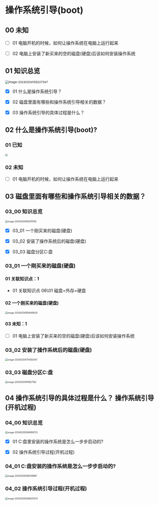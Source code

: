 # 操作系统引导(boot)



## 00 未知 

- [ ] 01 电脑开机的时候，如何让操作系统在电脑上运行起来

- [ ] 02 电脑上安装了新买来的空的磁盘(硬盘)后该如何安装操作系统

  

## 01 知识总览

<img src="https://cvp.oss-cn-shanghai.aliyuncs.com/picgo/202402041550452.png" alt="image-20240204155027347" style="zoom: 67%;" />

- [x] 01 什么是操作系统引导？

- [x] 02 磁盘里面有哪些和操作系统引导相关的数据？

- [x] 03 操作系统引导的具体过程是什么？

  

## 02 什么是操作系统引导(boot)?



### 01 已知

<img src="https://cvp.oss-cn-shanghai.aliyuncs.com/picgo/202402041616601.png" style="zoom:50%;" />



### 02 未知

- [ ] 01 电脑开机的时候，如何让操作系统在电脑上运行起来



## 03 磁盘里面有哪些和操作系统引导相关的数据？



### 03_00 知识总览

<img src="https://cvp.oss-cn-shanghai.aliyuncs.com/picgo/202402041920161.png" alt="image-20240204192015100" style="zoom:50%;" />

- [x] 03_01 一个刚买来的磁盘(硬盘)
- [x] 03_02 安装了操作系统后的磁盘(硬盘)
- [x] 03_03 磁盘分区C:盘



### 03_01 一个刚买来的磁盘(硬盘)



#### 01 关联知识点：1

* 01 关联知识点 06\01 磁盘=外存=硬盘



#### 02 一个刚买来的磁盘(硬盘)

<img src="https://cvp.oss-cn-shanghai.aliyuncs.com/picgo/202402041658849.png" alt="image-20240204165845629" style="zoom:50%;" />



#### 03 未知：1

- [ ] 01 电脑上安装了新买来的空的磁盘(硬盘)后该如何安装操作系统



### 03_02 安装了操作系统后的磁盘(硬盘)

<img src="https://cvp.oss-cn-shanghai.aliyuncs.com/picgo/202402041754590.png" alt="image-20240204175450447" style="zoom:50%;" />



### 03_03 磁盘分区C:盘

<img src="https://cvp.oss-cn-shanghai.aliyuncs.com/picgo/202402041916306.png" alt="image-20240204191627162" style="zoom:50%;" />



## 04 操作系统引导的具体过程是什么？ 操作系统引导(开机过程)



### 04_00 知识总览

<img src="https://cvp.oss-cn-shanghai.aliyuncs.com/picgo/202402050949791.png" alt="image-20240205094959723" style="zoom:50%;" />

- [x] 01 C:盘里安装的操作系统是怎么一步步启动的?
- [x] 02 操作系统引导过程(开机过程)



### 04_01 C:盘安装的操作系统是怎么一步步启动的?

<img src="https://cvp.oss-cn-shanghai.aliyuncs.com/picgo/202402050851294.png" alt="image-20240205085108991" style="zoom:50%;" />



### 04_02 操作系统引导过程(开机过程)

<img src="https://cvp.oss-cn-shanghai.aliyuncs.com/picgo/202402050948890.png" alt="image-20240205094825470" style="zoom:50%;" />

